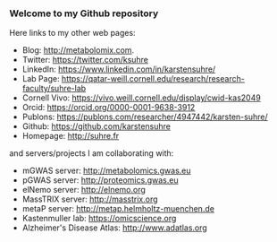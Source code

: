 ### Welcome to my Github repository
Here links to my other web pages:
* Blog: http://metabolomix.com.
* Twitter: https://twitter.com/ksuhre
* LinkedIn: https://www.linkedin.com/in/karstensuhre/
* Lab Page: https://qatar-weill.cornell.edu/research/research-faculty/suhre-lab
* Cornell Vivo: https://vivo.weill.cornell.edu/display/cwid-kas2049
* Orcid: https://orcid.org/0000-0001-9638-3912
* Publons: https://publons.com/researcher/4947442/karsten-suhre/
* Github: https://github.com/karstensuhre
* Homepage: http://suhre.fr

and servers/projects I am collaborating with:
* mGWAS server: http://metabolomics.gwas.eu
* pGWAS server: http://proteomics.gwas.eu
* elNemo server: http://elnemo.org
* MassTRIX server: http://masstrix.org
* metaP server: http://metap.helmholtz-muenchen.de
* Kastenmuller lab: https://omicscience.org
* Alzheimer's Disease Atlas: http://www.adatlas.org

<!--
Hi there 👋

**karstensuhre/karstensuhre** is a ✨ _special_ ✨ repository because its `README.md` (this file) appears on your GitHub profile.

Here are some ideas to get you started:
- 🔭 I’m currently working on ...
- 🌱 I’m currently learning ...
- 👯 I’m looking to collaborate on ...
- 🤔 I’m looking for help with ...
- 💬 Ask me about ...
- 📫 How to reach me: ...
- 😄 Pronouns: ...
- ⚡ Fun fact: ...
-->
